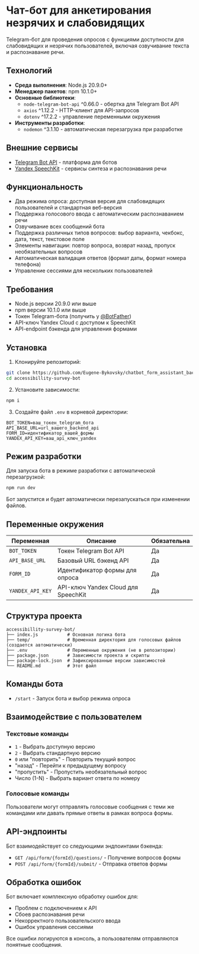 # Чат-бот для анкетирования незрячих и слабовидящих

Telegram-бот для проведения опросов с функциями доступности для слабовидящих и незрячих пользователей, включая озвучивание текста и распознавание речи.

## Технологий

- **Среда выполнения**: Node.js 20.9.0+
- **Менеджер пакетов**: npm 10.1.0+
- **Основные библиотеки**:
  - `node-telegram-bot-api` ^0.66.0 - обертка для Telegram Bot API
  - `axios` ^1.12.2 - HTTP-клиент для API-запросов
  - `dotenv` ^17.2.2 - управление переменными окружения
- **Инструменты разработки**:
  - `nodemon` ^3.1.10 - автоматическая перезагрузка при разработке

## Внешние сервисы

- [Telegram Bot API](https://core.telegram.org/bots/api) - платформа для ботов
- [Yandex SpeechKit](https://cloud.yandex.ru/services/speechkit) - сервисы синтеза и распознавания речи

## Функциональность

- Два режима опроса: доступная версия для слабовидящих пользователей и стандартная веб-версия
- Поддержка голосового ввода с автоматическим распознаванием речи
- Озвучивание всех сообщений бота
- Поддержка различных типов вопросов: выбор варианта, чекбокс, дата, текст, текстовое поле
- Элементы навигации: повтор вопроса, возврат назад, пропуск необязательных вопросов
- Автоматическая валидация ответов (формат даты, формат номера телефона)
- Управление сессиями для нескольких пользователей

## Требования

- Node.js версии 20.9.0 или выше
- npm версии 10.1.0 или выше
- Токен Telegram-бота (получить у [@BotFather](https://t.me/botfather))
- API-ключ Yandex Cloud с доступом к SpeechKit
- API-endpoint бэкенда для управления формами

## Установка

1. Клонируйте репозиторий:
```bash
git clone https://github.com/Eugene-Bykovsky/chatbot_form_assistant_backend.git
cd accessibillity-survey-bot
```

2. Установите зависимости:
```bash
npm i
```

3. Создайте файл `.env` в корневой директории:
```env
BOT_TOKEN=ваш_токен_telegram_бота
API_BASE_URL=url_вашего_backend_api
FORM_ID=идентификатор_вашей_формы
YANDEX_API_KEY=ваш_api_ключ_yandex
```

## Режим разработки

Для запуска бота в режиме разработки с автоматической перезагрузкой:

```bash
npm run dev
```

Бот запустится и будет автоматически перезапускаться при изменении файлов.

## Переменные окружения

| Переменная | Описание | Обязательна |
|----------|-------------|----------|
| `BOT_TOKEN` | Токен Telegram Bot API | Да |
| `API_BASE_URL` | Базовый URL бэкенд API | Да |
| `FORM_ID` | Идентификатор формы для опроса | Да |
| `YANDEX_API_KEY` | API-ключ Yandex Cloud для SpeechKit | Да |

## Структура проекта

```
accessibillity-survey-bot/
├── index.js           # Основная логика бота
├── temp/              # Временная директория для голосовых файлов (создается автоматически)
├── .env               # Переменные окружения (не в репозитории)
├── package.json       # Зависимости проекта и скрипты
├── package-lock.json  # Зафиксированные версии зависимостей
└── README.md          # Этот файл
```

## Команды бота

- `/start` - Запуск бота и выбор режима опроса

## Взаимодействие с пользователем

### Текстовые команды
- `1` - Выбрать доступную версию
- `2` - Выбрать стандартную версию
- `0` или "повторить" - Повторить текущий вопрос
- "назад" - Перейти к предыдущему вопросу
- "пропустить" - Пропустить необязательный вопрос
- Число (1-N) - Выбрать вариант ответа по номеру

### Голосовые команды
Пользователи могут отправлять голосовые сообщения с теми же командами или давать прямые ответы в рамках вопроса формы.

## API-эндпоинты

Бот взаимодействует со следующими эндпоинтами бэкенда:

- `GET /api/form/{formId}/questions/` - Получение вопросов формы
- `POST /api/form/{formId}/submit/` - Отправка ответов формы

## Обработка ошибок

Бот включает комплексную обработку ошибок для:
- Проблем с подключением к API
- Сбоев распознавания речи
- Некорректного пользовательского ввода
- Ошибок управления сессиями

Все ошибки логируются в консоль, а пользователям отправляются понятные сообщения.
